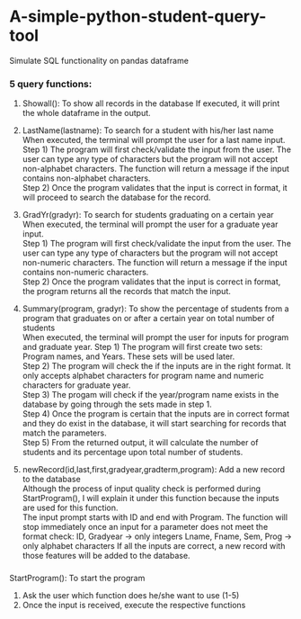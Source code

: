# A-simple-python-student-query-tool
Simulate SQL functionality on pandas dataframe

### 5 query functions:
1. Showall(): To show all records in the database
        If executed, it will print the whole dataframe in the output.

2. LastName(lastname): To search for a student with his/her last name  
When executed, the terminal will prompt the user for a last name input.  
Step 1) The program will first check/validate the input from the user. The user can type any type of characters but the program will not accept non-alphabet characters. The function will return a message if the input contains non-alphabet characters.  
Step 2) Once the program validates that the input is correct in format, it will proceed to search the database for the record.

3. GradYr(gradyr): To search for students graduating on a certain year  
When executed, the terminal will prompt the user for a graduate year input.  
Step 1) The program will first check/validate the input from the user. The user can type any type of characters but the program will not accept non-numeric   characters. The function will return a message if the input contains non-numeric characters.  
Step 2) Once the program validates that the input is correct in format, the program returns all the records that match the input.

4. Summary(program, gradyr): To show the percentage of students from a program that graduates on or after a certain year on total number of students  
When executed, the terminal will prompt the user for inputs for program and graduate year.
Step 1) The program will first create two sets: Program names, and Years. These sets will be used later.  
Step 2) The program will check the if the inputs are in the right format. It only accepts alphabet characters for program name and numeric characters for graduate year.  
Step 3) The progam will check if the year/program name exists in the database by going through the sets made in step 1.  
Step 4) Once the program is certain that the inputs are in correct format and they do exist in the database, it will start searching for records that match the parameters.  
Step 5) From the returned output, it will calculate the number of students and its percentage upon total number of students.

5. newRecord(id,last,first,gradyear,gradterm,program): Add a new record to the database  
    Although the process of input quality check is performed during StartProgram(), I will explain it under this function because the inputs are used for this function.  
    The input prompt starts with ID and end with Program. The function will stop immediately once an input for a parameter does not meet the format check:
            ID, Gradyear -> only integers
            Lname, Fname, Sem, Prog -> only alphabet characters
    If all the inputs are correct, a new record with those features will be added to the database.
###
StartProgram(): To start the program
1. Ask the user which function does he/she want to use (1-5)
2. Once the input is received, execute the respective functions

